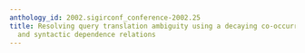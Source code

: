 ```yaml
---
anthology_id: 2002.sigirconf_conference-2002.25
title: Resolving query translation ambiguity using a decaying co-occurrence model
  and syntactic dependence relations
---
```

